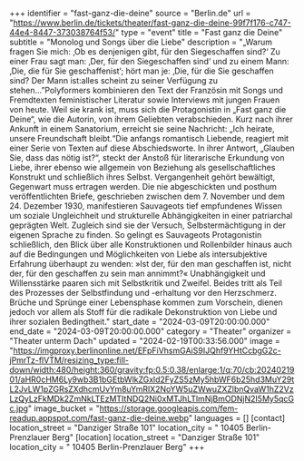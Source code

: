 +++
identifier = "fast-ganz-die-deine"
source = "Berlin.de"
url = "https://www.berlin.de/tickets/theater/fast-ganz-die-deine-99f7f176-c747-44e4-8447-373038764f53/"
type = "event"
title = "Fast ganz die Deine"
subtitle = "Monolog und Songs über die Liebe"
description = "„Warum fragen Sie mich: ‚Ob es denjenigen gibt, für den Siegeschaffen sind?‘ Zu einer Frau sagt man: ‚Der, für den Siegeschaffen sind‘ und zu einem Mann: ‚Die, die für Sie geschaffenist‘; hört man je: ‚Die, für die Sie geschaffen sind? Der Mann ist:alles scheint zu seiner Verfügung zu stehen…”Polyformers kombinieren den Text der Französin mit Songs und Fremdtexten feministischer Literatur sowie Interviews mit jungen Frauen von heute. Weil sie krank ist, muss sich die Protagonistin in „Fast ganz die Deine“, wie die Autorin, von ihrem Geliebten verabschieden. Kurz nach ihrer Ankunft in einem Sanatorium, erreicht sie seine Nachricht: „Ich heirate, unsere Freundschaft bleibt.“Die anfangs romantisch Liebende, reagiert mit einer Serie von Texten auf diese Abschiedsworte. In ihrer Antwort, „Glauben Sie, dass das nötig ist?“, steckt der Anstoß für literarische Erkundung von Liebe, ihrer ebenso wie allgemein von Beziehung als gesellschaftliches Konstrukt und schließlich ihres Selbst. Vergangenheit gehört bewältigt, Gegenwart muss ertragen werden. Die nie abgeschickten und posthum veröffentlichten Briefe, geschrieben zwischen dem 7. November und dem 24. Dezember 1930, manifestieren Sauvageots tief empfundenes Wissen um soziale Ungleichheit und strukturelle Abhängigkeiten in einer patriarchal geprägten Welt. Zugleich sind sie der Versuch, Selbstermächtigung in der eigenen Sprache zu finden. So gelingt es Sauvageots Protagonistin schließlich, den Blick über alle Konstruktionen und Rollenbilder hinaus auch auf die Bedingungen und Möglichkeiten von Liebe als intersubjektive Erfahrung überhaupt zu wenden: »Ist der, für den man geschaffen ist, nicht der, für den geschaffen zu sein man annimmt?« Unabhängigkeit und Willensstärke paaren sich mit Selbstkritik und Zweifel. Beides tritt als Teil des Prozesses der Selbstfindung und -erhaltung vor den Herzschmerz. Brüche und Sprünge einer Lebensphase kommen zum Vorschein, dienen jedoch vor allem als Stoff für die radikale Dekonstruktion von Liebe und ihrer sozialen Bedingtheit."
start_date = "2024-03-09T20:00:00.000"
end_date = "2024-03-09T20:00:00.000"
category = "Theater"
organizer = "Theater unterm Dach"
updated = "2024-02-19T00:33:56.000"
image = "https://imgproxy.berlinonline.net/EFpFiVhsmGAiS9IJQhf9YHtCcbgG2c-jPmrTz-flVTM/resizing_type:fill-down/width:480/height:360/gravity:fp:0.5:0.38/enlarge:1/q:70/cb:2024021901/aHR0cHM6Ly9wb3B1bGEtbWlkZGxld2FyZS5zMy5hbWF6b25hd3MuY29tL2JvLW1pZGRsZXdhcmUvYm8uYmRlX2NoYW5uZWwuZXZlbnQvaW1hZ2VzLzQyLzFkMDk2ZmNkLTEzMTItNDQ2Ni0xMTJhLTlmNjBmODNjN2I5My5qcGc.jpg"
image_bucket = "https://storage.googleapis.com/fem-readup.appspot.com/fast-ganz-die-deine.webp"
languages = []
[contact]
location_street = "Danziger Straße 101"
location_city = " 10405 Berlin-Prenzlauer Berg"
[location]
location_street = "Danziger Straße 101"
location_city = " 10405 Berlin-Prenzlauer Berg"
+++
